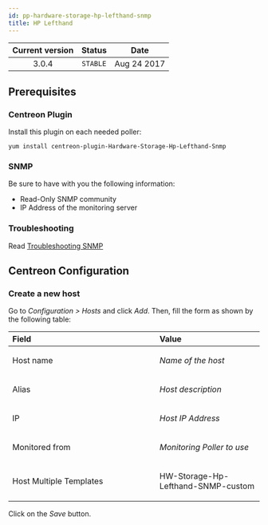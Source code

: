 ```yaml
---
id: pp-hardware-storage-hp-lefthand-snmp
title: HP Lefthand
---
```


| Current version | Status | Date |
| :-: | :-: | :-: |
| 3.0.4 | `STABLE` | Aug 24 2017 |

## Prerequisites 
### Centreon Plugin
Install this plugin on each needed poller:

    yum install centreon-plugin-Hardware-Storage-Hp-Lefthand-Snmp

### SNMP
Be sure to have with you the following information:
* Read-Only SNMP community
* IP Address of the monitoring server

### Troubleshooting
Read [Troubleshooting SNMP](http://documentation.centreon.com/docs/centreon-plugins/en/latest/user/guide.html#snmp)

## Centreon Configuration
### Create a new host
Go to *Configuration &gt; Hosts* and click *Add*. Then, fill the form as
shown by the following table:

<table>
<colgroup>
<col width="58%" />
<col width="41%" />
</colgroup>
<thead>
<tr class="header">
<th align="left">Field</th>
<th align="left">Value</th>
</tr>
</thead>
<tbody>
<tr class="odd">
<td align="left"><p>Host name</p></td>
<td align="left"><p><em>Name of the host</em></p></td>
</tr>
<tr class="even">
<td align="left"><p>Alias</p></td>
<td align="left"><p><em>Host description</em></p></td>
</tr>
<tr class="odd">
<td align="left"><p>IP</p></td>
<td align="left"><p><em>Host IP Address</em></p></td>
</tr>
<tr class="even">
<td align="left"><p>Monitored from</p></td>
<td align="left"><p><em>Monitoring Poller to use</em></p></td>
</tr>
<tr class="odd">
<td align="left"><p>Host Multiple Templates</p></td>
<td align="left"><p>HW-Storage-Hp-Lefthand-SNMP-custom</p></td>
</tr>
</tbody>
</table>

Click on the *Save* button.

